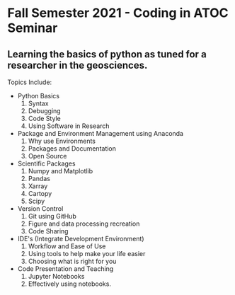# Fall Semester 2021 - Coding in ATOC Seminar

## Learning the basics of python as tuned for a researcher in the geosciences.

Topics Include:

- Python Basics
    1. Syntax
    2. Debugging
    3. Code Style
    4. Using Software in Research
- Package and Environment Management using Anaconda
    1. Why use Environments
    2. Packages and Documentation
    3. Open Source
- Scientific Packages
    1. Numpy and Matplotlib
    2. Pandas
    3. Xarray
    4. Cartopy
    5. Scipy
- Version Control
    1. Git using GitHub
    2. Figure and data processing recreation
    3. Code Sharing
- IDE's (Integrate Development Environment)
    1. Workflow and Ease of Use
    2. Using tools to help make your life easier
    3. Choosing what is right for you
- Code Presentation and Teaching
    1. Jupyter Notebooks
    2. Effectively using notebooks.